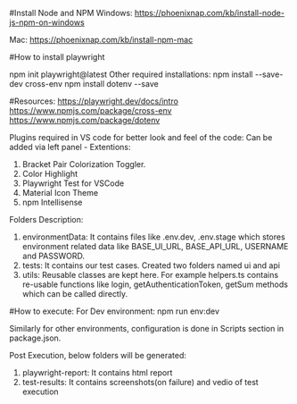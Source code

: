 #Install Node and NPM
Windows:
https://phoenixnap.com/kb/install-node-js-npm-on-windows

Mac:
https://phoenixnap.com/kb/install-npm-mac

#How to install playwright

npm init playwright@latest
Other required installations:
npm install --save-dev cross-env 
npm install dotenv --save

#Resources: 
https://playwright.dev/docs/intro
https://www.npmjs.com/package/cross-env
https://www.npmjs.com/package/dotenv

Plugins required in VS code for better look and feel of the code:
Can be added via left panel - Extentions:
1. Bracket Pair Colorization Toggler.
2. Color Highlight
3. Playwright Test for VSCode
4. Material Icon Theme
5. npm Intellisense

Folders Description:

1. environmentData: It contains files like .env.dev, .env.stage which stores environment related data like BASE_UI_URL, BASE_API_URL, USERNAME and PASSWORD.
2. tests: It contains our test cases. Created two folders named ui and api
3. utils: Reusable classes are kept here.
    For example helpers.ts contains re-usable functions like login, getAuthenticationToken, getSum methods which  can be called directly.

#How to execute:
For Dev environment: npm run env:dev

Similarly for other environments, configuration is done in Scripts section in package.json.

Post Execution, below folders will be generated:
1. playwright-report: It contains html report
2. test-results: It contains screenshots(on failure) and vedio of test execution


